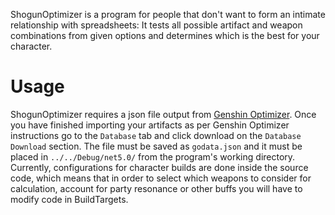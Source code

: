 ShogunOptimizer is a program for people that don't want to form an intimate relationship with spreadsheets: It tests all possible artifact and weapon combinations from given options and determines which is the best for your character.

# Usage
ShogunOptimizer requires a json file output from [Genshin Optimizer](https://frzyc.github.io/genshin-optimizer/). Once you have finished importing your artifacts as per Genshin Optimizer instructions go to the `Database` tab and click download on the `Database Download` section. The file must be saved as `godata.json` and it must be placed in `../../Debug/net5.0/` from the program's working directory.
Currently, configurations for character builds are done inside the source code, which means that in order to select which weapons to consider for calculation, account for party resonance or other buffs you will have to modify code in BuildTargets.

